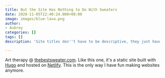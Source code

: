 ```yaml
---
title: But the Site Has Nothing to Do With Sweaters
date: 2020-11-05T22:40:24.000+00:00
image: images/blue-lava.png
author:
- Aubrey
categories: []
tags: []
description: 'Site titles don''t have to be descriptive, they just have to be memorable. '

---
```

Art therapy @ [thebestsweater.com](https://thebestsweater.com). Like this one, it's a static site built with [Hugo](https://gohugo.io) and hosted on [Netlify](https://www.netlify.com). This is the only way I have fun making websites anymore.